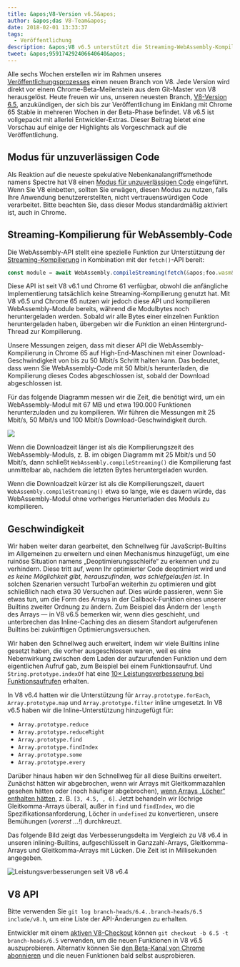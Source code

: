 ```yaml
---
title: &apos;V8-Version v6.5&apos;
author: &apos;das V8-Team&apos;
date: 2018-02-01 13:33:37
tags:
  - Veröffentlichung
description: &apos;V8 v6.5 unterstützt die Streaming-WebAssembly-Kompilierung und umfasst einen neuen “Modus für unzuverlässigen Code”.&apos;
tweet: &apos;959174292406640640&apos;
---
```

Alle sechs Wochen erstellen wir im Rahmen unseres [Veröffentlichungsprozesses](/docs/release-process) einen neuen Branch von V8. Jede Version wird direkt vor einem Chrome-Beta-Meilenstein aus dem Git-Master von V8 herausgelöst. Heute freuen wir uns, unseren neuesten Branch, [V8-Version 6.5](https://chromium.googlesource.com/v8/v8.git/+log/branch-heads/6.5), anzukündigen, der sich bis zur Veröffentlichung im Einklang mit Chrome 65 Stable in mehreren Wochen in der Beta-Phase befindet. V8 v6.5 ist vollgepackt mit allerlei Entwickler-Extras. Dieser Beitrag bietet eine Vorschau auf einige der Highlights als Vorgeschmack auf die Veröffentlichung.

<!--truncate-->
## Modus für unzuverlässigen Code

Als Reaktion auf die neueste spekulative Nebenkanalangriffsmethode namens Spectre hat V8 einen [Modus für unzuverlässigen Code](/docs/untrusted-code-mitigations) eingeführt. Wenn Sie V8 einbetten, sollten Sie erwägen, diesen Modus zu nutzen, falls Ihre Anwendung benutzererstellten, nicht vertrauenswürdigen Code verarbeitet. Bitte beachten Sie, dass dieser Modus standardmäßig aktiviert ist, auch in Chrome.

## Streaming-Kompilierung für WebAssembly-Code

Die WebAssembly-API stellt eine spezielle Funktion zur Unterstützung der [Streaming-Kompilierung](https://developers.google.com/web/updates/2018/04/loading-wasm) in Kombination mit der `fetch()`-API bereit:

```js
const module = await WebAssembly.compileStreaming(fetch(&apos;foo.wasm&apos;));
```

Diese API ist seit V8 v6.1 und Chrome 61 verfügbar, obwohl die anfängliche Implementierung tatsächlich keine Streaming-Kompilierung genutzt hat. Mit V8 v6.5 und Chrome 65 nutzen wir jedoch diese API und kompilieren WebAssembly-Module bereits, während die Modulbytes noch heruntergeladen werden. Sobald wir alle Bytes einer einzelnen Funktion heruntergeladen haben, übergeben wir die Funktion an einen Hintergrund-Thread zur Kompilierung.

Unsere Messungen zeigen, dass mit dieser API die WebAssembly-Kompilierung in Chrome 65 auf High-End-Maschinen mit einer Download-Geschwindigkeit von bis zu 50 Mbit/s Schritt halten kann. Das bedeutet, dass wenn Sie WebAssembly-Code mit 50 Mbit/s herunterladen, die Kompilierung dieses Codes abgeschlossen ist, sobald der Download abgeschlossen ist.

Für das folgende Diagramm messen wir die Zeit, die benötigt wird, um ein WebAssembly-Modul mit 67 MB und etwa 190.000 Funktionen herunterzuladen und zu kompilieren. Wir führen die Messungen mit 25 Mbit/s, 50 Mbit/s und 100 Mbit/s Download-Geschwindigkeit durch.

![](/_img/v8-release-65/wasm-streaming-compilation.svg)

Wenn die Downloadzeit länger ist als die Kompilierungszeit des WebAssembly-Moduls, z. B. im obigen Diagramm mit 25 Mbit/s und 50 Mbit/s, dann schließt `WebAssembly.compileStreaming()` die Kompilierung fast unmittelbar ab, nachdem die letzten Bytes heruntergeladen wurden.

Wenn die Downloadzeit kürzer ist als die Kompilierungszeit, dauert `WebAssembly.compileStreaming()` etwa so lange, wie es dauern würde, das WebAssembly-Modul ohne vorheriges Herunterladen des Moduls zu kompilieren.

## Geschwindigkeit

Wir haben weiter daran gearbeitet, den Schnellweg für JavaScript-Builtins im Allgemeinen zu erweitern und einen Mechanismus hinzugefügt, um eine ruinöse Situation namens „Deoptimierungsschleife“ zu erkennen und zu verhindern. Diese tritt auf, wenn Ihr optimierter Code deoptimiert wird und _es keine Möglichkeit gibt, herauszufinden, was schiefgelaufen ist_. In solchen Szenarien versucht TurboFan weiterhin zu optimieren und gibt schließlich nach etwa 30 Versuchen auf. Dies würde passieren, wenn Sie etwas tun, um die Form des Arrays in der Callback-Funktion eines unserer Builtins zweiter Ordnung zu ändern. Zum Beispiel das Ändern der `length` des Arrays — in V8 v6.5 bemerken wir, wenn dies geschieht, und unterbrechen das Inline-Caching des an diesem Standort aufgerufenen Builtins bei zukünftigen Optimierungsversuchen.

Wir haben den Schnellweg auch erweitert, indem wir viele Builtins inline gesetzt haben, die vorher ausgeschlossen waren, weil es eine Nebenwirkung zwischen dem Laden der aufzurufenden Funktion und dem eigentlichen Aufruf gab, zum Beispiel bei einem Funktionsaufruf. Und `String.prototype.indexOf` hat eine [10× Leistungsverbesserung bei Funktionsaufrufen](https://bugs.chromium.org/p/v8/issues/detail?id=6270) erhalten.

In V8 v6.4 hatten wir die Unterstützung für `Array.prototype.forEach`, `Array.prototype.map` und `Array.prototype.filter` inline umgesetzt. In V8 v6.5 haben wir die Inline-Unterstützung hinzugefügt für:

- `Array.prototype.reduce`
- `Array.prototype.reduceRight`
- `Array.prototype.find`
- `Array.prototype.findIndex`
- `Array.prototype.some`
- `Array.prototype.every`

Darüber hinaus haben wir den Schnellweg für all diese Builtins erweitert. Zunächst hätten wir abgebrochen, wenn wir Arrays mit Gleitkommazahlen gesehen hätten oder (noch häufiger abgebrochen), [wenn Arrays „Löcher“ enthalten hätten](/blog/elements-kinds), z. B. `[3, 4.5, , 6]`. Jetzt behandeln wir löchrige Gleitkomma-Arrays überall, außer in `find` und `findIndex`, wo die Spezifikationsanforderung, Löcher in `undefined` zu konvertieren, unsere Bemühungen (_vorerst …!_) durchkreuzt.

Das folgende Bild zeigt das Verbesserungsdelta im Vergleich zu V8 v6.4 in unseren inlining-Builtins, aufgeschlüsselt in Ganzzahl-Arrays, Gleitkomma-Arrays und Gleitkomma-Arrays mit Lücken. Die Zeit ist in Millisekunden angegeben.

![Leistungsverbesserungen seit V8 v6.4](/_img/v8-release-65/performance-improvements.svg)

## V8 API

Bitte verwenden Sie `git log branch-heads/6.4..branch-heads/6.5 include/v8.h`, um eine Liste der API-Änderungen zu erhalten.

Entwickler mit einem [aktiven V8-Checkout](/docs/source-code#using-git) können `git checkout -b 6.5 -t branch-heads/6.5` verwenden, um die neuen Funktionen in V8 v6.5 auszuprobieren. Alternativ können Sie [den Beta-Kanal von Chrome abonnieren](https://www.google.com/chrome/browser/beta.html) und die neuen Funktionen bald selbst ausprobieren.
